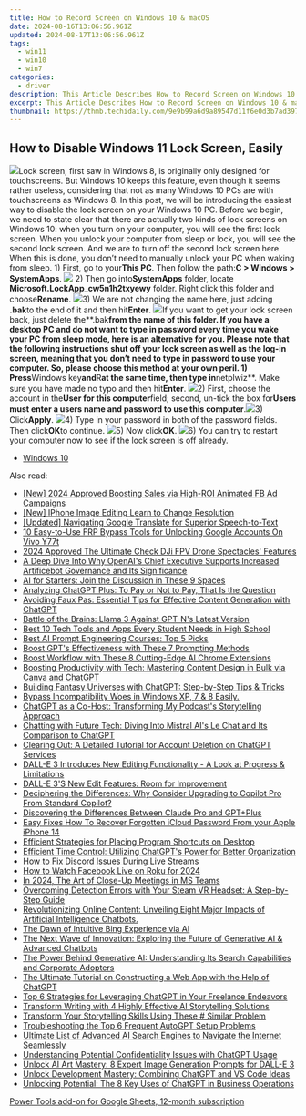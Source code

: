```yaml
---
title: How to Record Screen on Windows 10 & macOS
date: 2024-08-16T13:06:56.961Z
updated: 2024-08-17T13:06:56.961Z
tags:
  - win11
  - win10
  - win7
categories:
  - driver
description: This Article Describes How to Record Screen on Windows 10 & macOS
excerpt: This Article Describes How to Record Screen on Windows 10 & macOS
thumbnail: https://thmb.techidaily.com/9e9b99a6d9a89547d11f6e0d3b7ad397a8c45980a1b807a51ada942660956a43.jpg
---
```


## How to Disable Windows 11 Lock Screen, Easily

![](https://images.drivereasy.com/wp-content/uploads/2017/01/img_587f10cbe90eb.jpg)Lock screen, first saw in Windows 8, is originally only designed for touchscreens. But Windows 10 keeps this feature, even though it seems rather useless, considering that not as many Windows 10 PCs are with touchscreens as Windows 8\. In this post, we will be introducing the easiest way to disable the lock screen on your Windows 10 PC. Before we begin, we need to state clear that there are actually two kinds of lock screens on Windows 10: when you turn on your computer, you will see the first lock screen. When you unlock your computer from sleep or lock, you will see the second lock screen. And we are to turn off the second lock screen here. When this is done, you don’t need to manually unlock your PC when waking from sleep. 1) First, go to your**This PC**. Then follow the path:**C > Windows > SystemApps**. ![](https://images.drivereasy.com/wp-content/uploads/2017/01/img_587f1ff3b297a.jpg) 2) Then go into**SystemApps** folder, locate **Microsoft.LockApp\_cw5n1h2txyewy** folder. Right click this folder and choose**Rename**. ![](https://images.drivereasy.com/wp-content/uploads/2017/01/img_587f2076e479f.jpg)3) We are not changing the name here, just adding **.bak**to the end of it and then hit**Enter**. ![](https://images.drivereasy.com/wp-content/uploads/2017/01/img_587f210e64d39.jpg)If you want to get your lock screen back, just delete the**.bak**from the name of this folder. If you have a desktop PC and do not want to type in password every time you wake your PC from sleep mode, here is an alternative for you. Please note that the following instructions shut off your lock screen as well as the log-in screen, meaning that you don’t need to type in password to use your computer. So, please choose this method at your own peril. 1) Press**Windows key**and**R**at the same time, then type in**netplwiz**. Make sure you have made no typo and then hit**Enter**. ![](https://images.drivereasy.com/wp-content/uploads/2017/01/img_587f1828f2b5b.png)2) First, choose the account in the**User for this computer**field; second, un-tick the box for**Users must enter a users name and password to use this computer**.![](https://images.drivereasy.com/wp-content/uploads/2017/01/img_587f1891ef0d8.jpg)3) Click**Apply**. ![](https://images.drivereasy.com/wp-content/uploads/2017/01/img_587f19173db2e.jpg)4) Type in your password in both of the password fields. Then click**OK**to continue. ![](https://images.drivereasy.com/wp-content/uploads/2017/01/img_587f1958a84b6.jpg)5) Now click**OK**. ![](https://images.drivereasy.com/wp-content/uploads/2017/01/img_587f197fb0d93.jpg)6) You can try to restart your computer now to see if the lock screen is off already.

* [Windows 10](https://tools.techidaily.com/drivereasy/download/)

<ins class="adsbygoogle"
     style="display:block"
     data-ad-format="autorelaxed"
     data-ad-client="ca-pub-7571918770474297"
     data-ad-slot="1223367746"></ins>



<ins class="adsbygoogle"
     style="display:block"
     data-ad-client="ca-pub-7571918770474297"
     data-ad-slot="8358498916"
     data-ad-format="auto"
     data-full-width-responsive="true"></ins>

<span class="atpl-alsoreadstyle">Also read:</span>
<div><ul>
<li><a href="https://facebook-clips.techidaily.com/new-2024-approved-boosting-sales-via-high-roi-animated-fb-ad-campaigns/"><u>[New] 2024 Approved  Boosting Sales via High-ROI Animated FB Ad Campaigns</u></a></li>
<li><a href="https://extra-approaches.techidaily.com/new-iphone-image-editing-learn-to-change-resolution/"><u>[New] IPhone Image Editing  Learn to Change Resolution</u></a></li>
<li><a href="https://desktop-recording.techidaily.com/updated-navigating-google-translate-for-superior-speech-to-text/"><u>[Updated] Navigating Google Translate for Superior Speech-to-Text</u></a></li>
<li><a href="https://android-unlock.techidaily.com/10-easy-to-use-frp-bypass-tools-for-unlocking-google-accounts-on-vivo-y77t-by-drfone-android/"><u>10 Easy-to-Use FRP Bypass Tools for Unlocking Google Accounts On Vivo Y77t</u></a></li>
<li><a href="https://some-skills.techidaily.com/2024-approved-the-ultimate-check-dji-fpv-drone-spectacles-features/"><u>2024 Approved  The Ultimate Check  DJi FPV Drone Spectacles' Features</u></a></li>
<li><a href="https://tech-revival.techidaily.com/a-deep-dive-into-why-openais-chief-executive-supports-increased-artificebot-governance-and-its-significance/"><u>A Deep Dive Into Why OpenAI's Chief Executive Supports Increased Artificebot Governance and Its Significance</u></a></li>
<li><a href="https://tech-revival.techidaily.com/ai-for-starters-join-the-discussion-in-these-9-spaces/"><u>AI for Starters: Join the Discussion in These 9 Spaces</u></a></li>
<li><a href="https://tech-revival.techidaily.com/analyzing-chatgpt-plus-to-pay-or-not-to-pay-that-is-the-question/"><u>Analyzing ChatGPT Plus: To Pay or Not to Pay, That Is the Question</u></a></li>
<li><a href="https://tech-revival.techidaily.com/avoiding-faux-pas-essential-tips-for-effective-content-generation-with-chatgpt/"><u>Avoiding Faux Pas: Essential Tips for Effective Content Generation with ChatGPT</u></a></li>
<li><a href="https://tech-revival.techidaily.com/battle-of-the-brains-llama-3-against-gpt-ns-latest-version/"><u>Battle of the Brains: Llama 3 Against GPT-N's Latest Version</u></a></li>
<li><a href="https://tech-renaissance.techidaily.com/best-10-tech-tools-and-apps-every-student-needs-in-high-school/"><u>Best 10 Tech Tools and Apps Every Student Needs in High School</u></a></li>
<li><a href="https://tech-revival.techidaily.com/best-ai-prompt-engineering-courses-top-5-picks/"><u>Best AI Prompt Engineering Courses: Top 5 Picks</u></a></li>
<li><a href="https://tech-revival.techidaily.com/boost-gpts-effectiveness-with-these-7-prompting-methods/"><u>Boost GPT's Effectiveness with These 7 Prompting Methods</u></a></li>
<li><a href="https://tech-revival.techidaily.com/boost-workflow-with-these-8-cutting-edge-ai-chrome-extensions/"><u>Boost Workflow with These 8 Cutting-Edge AI Chrome Extensions</u></a></li>
<li><a href="https://tech-revival.techidaily.com/boosting-productivity-with-tech-mastering-content-design-in-bulk-via-canva-and-chatgpt/"><u>Boosting Productivity with Tech: Mastering Content Design in Bulk via Canva and ChatGPT</u></a></li>
<li><a href="https://tech-revival.techidaily.com/building-fantasy-universes-with-chatgpt-step-by-step-tips-and-tricks/"><u>Building Fantasy Universes with ChatGPT: Step-by-Step Tips & Tricks</u></a></li>
<li><a href="https://win11.techidaily.com/1719302930005-bypass-incompatibility-woes-in-windows-xp-7-and-8-easily/"><u>Bypass Incompatibility Woes in Windows XP, 7 & 8 Easily.</u></a></li>
<li><a href="https://tech-revival.techidaily.com/chatgpt-as-a-co-host-transforming-my-podcasts-storytelling-approach/"><u>ChatGPT as a Co-Host: Transforming My Podcast's Storytelling Approach</u></a></li>
<li><a href="https://tech-revival.techidaily.com/chatting-with-future-tech-diving-into-mistral-ais-le-chat-and-its-comparison-to-chatgpt/"><u>Chatting with Future Tech: Diving Into Mistral AI's Le Chat and Its Comparison to ChatGPT</u></a></li>
<li><a href="https://tech-revival.techidaily.com/clearing-out-a-detailed-tutorial-for-account-deletion-on-chatgpt-services/"><u>Clearing Out: A Detailed Tutorial for Account Deletion on ChatGPT Services</u></a></li>
<li><a href="https://tech-revival.techidaily.com/dall-e-3-introduces-new-editing-functionality-a-look-at-progress-and-limitations/"><u>DALL-E 3 Introduces New Editing Functionality - A Look at Progress & Limitations</u></a></li>
<li><a href="https://tech-revival.techidaily.com/dall-e-3s-new-edit-features-room-for-improvement/"><u>DALL-E 3'S New Edit Features: Room for Improvement</u></a></li>
<li><a href="https://tech-revival.techidaily.com/deciphering-the-differences-why-consider-upgrading-to-copilot-pro-from-standard-copilot/"><u>Deciphering the Differences: Why Consider Upgrading to Copilot Pro From Standard Copilot?</u></a></li>
<li><a href="https://tech-revival.techidaily.com/discovering-the-differences-between-claude-pro-and-gptplusplus/"><u>Discovering the Differences Between Claude Pro and GPT+Plus</u></a></li>
<li><a href="https://activate-lock.techidaily.com/easy-fixes-how-to-recover-forgotten-icloud-password-from-your-apple-iphone-14-by-drfone-ios/"><u>Easy Fixes How To Recover Forgotten iCloud Password From your Apple iPhone 14</u></a></li>
<li><a href="https://win11-tips.techidaily.com/efficient-strategies-for-placing-program-shortcuts-on-desktop/"><u>Efficient Strategies for Placing Program Shortcuts on Desktop</u></a></li>
<li><a href="https://tech-revival.techidaily.com/efficient-time-control-utilizing-chatgpts-power-for-better-organization/"><u>Efficient Time Control: Utilizing ChatGPT's Power for Better Organization</u></a></li>
<li><a href="https://win-blog.techidaily.com/how-to-fix-discord-issues-during-live-streams/"><u>How to Fix Discord Issues During Live Streams</u></a></li>
<li><a href="https://facebook-video-content.techidaily.com/how-to-watch-facebook-live-on-roku-for-2024/"><u>How to Watch Facebook Live on Roku for 2024</u></a></li>
<li><a href="https://some-approaches.techidaily.com/in-2024-the-art-of-close-up-meetings-in-ms-teams/"><u>In 2024, The Art of Close-Up Meetings in MS Teams</u></a></li>
<li><a href="https://program-issues.techidaily.com/overcoming-detection-errors-with-your-steam-vr-headset-a-step-by-step-guide/"><u>Overcoming Detection Errors with Your Steam VR Headset: A Step-by-Step Guide</u></a></li>
<li><a href="https://tech-revival.techidaily.com/1722066118566-revolutionizing-online-content-unveiling-eight-major-impacts-of-artificial-intelligence-chatbots/"><u>Revolutionizing Online Content: Unveiling Eight Major Impacts of Artificial Intelligence Chatbots.</u></a></li>
<li><a href="https://tech-revival.techidaily.com/the-dawn-of-intuitive-bing-experience-via-ai/"><u>The Dawn of Intuitive Bing Experience via AI</u></a></li>
<li><a href="https://tech-revival.techidaily.com/the-next-wave-of-innovation-exploring-the-future-of-generative-ai-and-advanced-chatbots/"><u>The Next Wave of Innovation: Exploring the Future of Generative AI & Advanced Chatbots</u></a></li>
<li><a href="https://tech-revival.techidaily.com/the-power-behind-generative-ai-understanding-its-search-capabilities-and-corporate-adopters/"><u>The Power Behind Generative AI: Understanding Its Search Capabilities and Corporate Adopters</u></a></li>
<li><a href="https://tech-revival.techidaily.com/the-ultimate-tutorial-on-constructing-a-web-app-with-the-help-of-chatgpt/"><u>The Ultimate Tutorial on Constructing a Web App with the Help of ChatGPT</u></a></li>
<li><a href="https://tech-revival.techidaily.com/top-6-strategies-for-leveraging-chatgpt-in-your-freelance-endeavors/"><u>Top 6 Strategies for Leveraging ChatGPT in Your Freelance Endeavors</u></a></li>
<li><a href="https://tech-revival.techidaily.com/transform-writing-with-4-highly-effective-ai-storytelling-solutions/"><u>Transform Writing with 4 Highly Effective AI Storytelling Solutions</u></a></li>
<li><a href="https://tech-revival.techidaily.com/transform-your-storytelling-skills-using-these-similar-problem/"><u>Transform Your Storytelling Skills Using These # Similar Problem</u></a></li>
<li><a href="https://tech-revival.techidaily.com/troubleshooting-the-top-6-frequent-autogpt-setup-problems/"><u>Troubleshooting the Top 6 Frequent AutoGPT Setup Problems</u></a></li>
<li><a href="https://tech-revival.techidaily.com/ultimate-list-of-advanced-ai-search-engines-to-navigate-the-internet-seamlessly/"><u>Ultimate List of Advanced AI Search Engines to Navigate the Internet Seamlessly</u></a></li>
<li><a href="https://tech-revival.techidaily.com/understanding-potential-confidentiality-issues-with-chatgpt-usage/"><u>Understanding Potential Confidentiality Issues with ChatGPT Usage</u></a></li>
<li><a href="https://tech-revival.techidaily.com/unlock-ai-art-mastery-8-expert-image-generation-prompts-for-dall-e-3/"><u>Unlock AI Art Mastery: 8 Expert Image Generation Prompts for DALL-E 3</u></a></li>
<li><a href="https://tech-revival.techidaily.com/unlock-development-mastery-combining-chatgpt-and-vs-code-ideas/"><u>Unlock Development Mastery: Combining ChatGPT and VS Code Ideas</u></a></li>
<li><a href="https://tech-revival.techidaily.com/unlocking-potential-the-8-key-uses-of-chatgpt-in-business-operations/"><u>Unlocking Potential: The 8 Key Uses of ChatGPT in Business Operations</u></a></li>
</ul></div>

<!-- affiliate ads begin -->
<a href="https://secure.2checkout.com/order/checkout.php?PRODS=4721564&QTY=1&AFFILIATE=108875&CART=1">Power Tools add-on for Google Sheets, 12-month subscription</a>
<!-- affiliate ads end -->